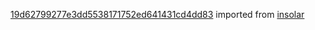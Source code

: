 [19d62799277e3dd5538171752ed641431cd4dd83](https://github.com/insolar/insolar/commit/19d62799277e3dd5538171752ed641431cd4dd83) imported from [insolar](https://github.com/insolar/insolar)
